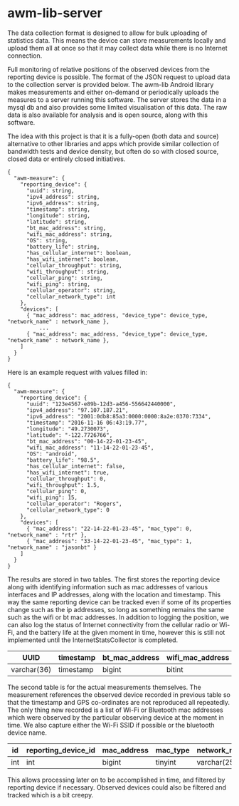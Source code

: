 # awm-lib-server
The data collection format is designed to allow for bulk uploading of statistics
data. This means the device can store measurements locally and upload them all
at once so that it may collect data while there is no Internet connection.

Full monitoring of relative positions of the observed devices from the
reporting device is possible. The format of the JSON request to upload data
to the collection server is provided below. The awm-lib Android library
makes measurements and either on-demand or periodically uploads the measures
to a server running this software. The server stores the data in a mysql db and
also provides some limited visualisation of this data. The raw data is also
available for analysis and is open source, along with this software.

The idea with this project is that it is a fully-open (both data and source)
alternative to other libraries and apps which provide similar collection of
bandwidth tests and device density, but often do so with closed source, closed
data or entirely closed initiatives.
```
{
  "awm-measure": {
    "reporting_device": {
      "uuid": string,
      "ipv4_address": string,
      "ipv6_address": string,
      "timestamp": string,
      "longitude": string,
      "latitude": string,
      "bt_mac_address": string,
      "wifi_mac_address": string,
      "OS": string,
      "battery_life": string,
      "has_cellular_internet": boolean,
      "has_wifi_internet": boolean,
      "cellular_throughput": string,
      "wifi_throughput": string,
      "cellular_ping": string,
      "wifi_ping": string,
      "cellular_operator": string,
      "cellular_network_type": int
    },
    "devices": [
      { "mac_address": mac_address, "device_type": device_type, "network_name" : network_name },
          ...
      { "mac_address": mac_address, "device_type": device_type, "network_name" : network_name },
    ]
  }
}
```

Here is an example request with values filled in:
```
{
  "awm-measure": {
    "reporting_device": {
      "uuid": "123e4567-e89b-12d3-a456-556642440000",
      "ipv4_address": "97.107.187.21",
      "ipv6_address": "2001:0db8:85a3:0000:0000:8a2e:0370:7334",
      "timestamp": "2016-11-16 06:43:19.77",
      "longitude": "49.2730073",
      "latitude": "-122.7726766",
      "bt_mac_address": "00-14-22-01-23-45",
      "wifi_mac_address": "11-14-22-01-23-45",
      "OS": "android",
      "battery_life": "98.5",
      "has_cellular_internet": false,
      "has_wifi_internet": true,
      "cellular_throughput": 0,
      "wifi_throughput": 1.5,
      "cellular_ping": 0,
      "wifi_ping": 15,
      "cellular_operator": "Rogers",
      "cellular_network_type": 0
    },
    "devices": [
      { "mac_address": "22-14-22-01-23-45", "mac_type": 0, "network_name" : "rtr" },
      { "mac_address": "33-14-22-01-23-45", "mac_type": 1, "network_name" : "jasonbt" }
    ]
  }
}
```


The results are stored in two tables. The first stores the reporting device
along with identifying information such as mac addresses of various interfaces
and IP addresses, along with the location and timestamp. This way the same
reporting device can be tracked even if some of its properties change such as
the ip addresses, so long as something remains the same such as the wifi or bt
mac addresses. In addition to logging the position, we can also log the status
of Internet connectivity from the cellular radio or Wi-Fi, and the battery life
at the given moment in time, however this is still not implemented until the
InternetStatsCollector is completed.

| UUID  | timestamp | bt_mac_address | wifi_mac_address | ipv4_address | ipv6_address | longitude | latitude | OS |
|---|---|---|---|---|---|---|---|---|
|  varchar(36) | timestamp | bigint | bitint | int | bigint | float | float | varchar(255) |

The second table is for the actual measurements themselves. The measurement
references the observed device recorded in previous table so that the timestamp
and GPS co-ordinates are not reproduced all repeatedly. The only thing new
recorded is a list of Wi-Fi or Bluetooth mac addresses which were observed by
the particular observing device at the moment in time. We also capture either
the Wi-Fi SSID if possible or the bluetooth device name.

| id | reporting_device_id | mac_address | mac_type | network_name
|---|---|---|---|---|
| int | int | bigint | tinyint | varchar(255) |

This allows processing later on to be accomplished in time, and filtered by
reporting device if necessary. Observed devices could also be filtered and
tracked which is a bit creepy.
